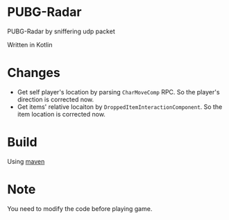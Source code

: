 # PUBG-Radar
PUBG-Radar by sniffering udp packet

Written in Kotlin

# Changes
* Get self player's location by parsing `CharMoveComp` RPC. So the player's direction is corrected now. 
* Get items' relative locaiton by `DroppedItemInteractionComponent`. So the item location is corrected now.

# Build
Using [maven](https://maven.apache.org/)

# Note
You need to modify the code before playing game.